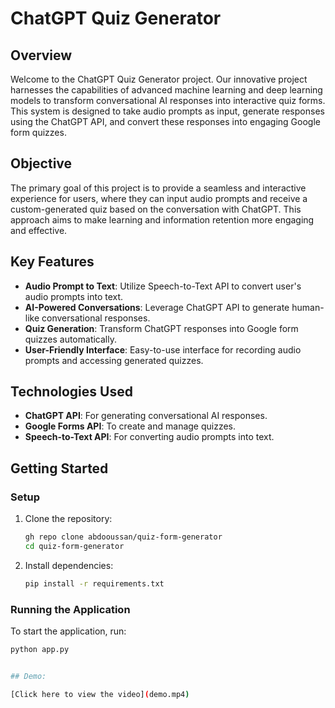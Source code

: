 # ChatGPT Quiz Generator

## Overview
Welcome to the ChatGPT Quiz Generator project. Our innovative project harnesses the capabilities of advanced machine learning and deep learning models to transform conversational AI responses into interactive quiz forms. This system is designed to take audio prompts as input, generate responses using the ChatGPT API, and convert these responses into engaging Google form quizzes.

## Objective
The primary goal of this project is to provide a seamless and interactive experience for users, where they can input audio prompts and receive a custom-generated quiz based on the conversation with ChatGPT. This approach aims to make learning and information retention more engaging and effective.

## Key Features
- **Audio Prompt to Text**: Utilize Speech-to-Text API to convert user's audio prompts into text.
- **AI-Powered Conversations**: Leverage ChatGPT API to generate human-like conversational responses.
- **Quiz Generation**: Transform ChatGPT responses into Google form quizzes automatically.
- **User-Friendly Interface**: Easy-to-use interface for recording audio prompts and accessing generated quizzes.

## Technologies Used
- **ChatGPT API**: For generating conversational AI responses.
- **Google Forms API**: To create and manage quizzes.
- **Speech-to-Text API**: For converting audio prompts into text.

## Getting Started

### Setup
1. Clone the repository:
    ```bash
    gh repo clone abdooussan/quiz-form-generator
    cd quiz-form-generator
    ```

2. Install dependencies:
    ```bash
    pip install -r requirements.txt
    ```

### Running the Application
To start the application, run:
```bash
python app.py


## Demo:

[Click here to view the video](demo.mp4)

